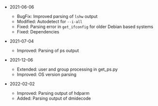 * 2021-06-06
	* BugFix: Improved parsing of `lshw` output
	* Modified: Autodetect for `--i-all`
	* Fixed: Parsing error in `get_ifconfig` for older Debian based systems
	* Fixed: Dependencies

* 2021-07-04
	* Improved: Parsing of ps output

* 2021-12-06
	* Extended: user and group processing in get_ps.py
	* Improved: OS version parsing

* 2022-02-02
	* Improved: Parsing output of hdparm
	* Added: Parsing output of dmidecode


